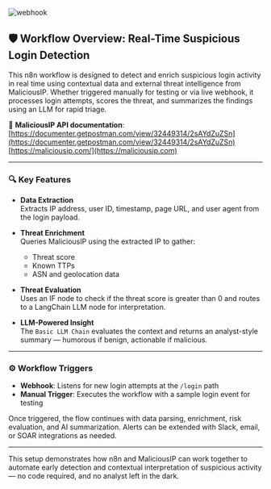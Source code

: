 ![webhook](https://i.imgur.com/D6SP9P0.png)

## 🛡️ Workflow Overview: Real-Time Suspicious Login Detection

This n8n workflow is designed to detect and enrich suspicious login activity in real time using contextual data and external threat intelligence from MaliciousIP. Whether triggered manually for testing or via live webhook, it processes login attempts, scores the threat, and summarizes the findings using an LLM for rapid triage.

🔗 **MaliciousIP API documentation**:  
[https://documenter.getpostman.com/view/32449314/2sAYdZuZSn](https://documenter.getpostman.com/view/32449314/2sAYdZuZSn)  
[https://maliciousip.com/](https://maliciousip.com)

---

### 🔍 Key Features

- **Data Extraction**  
  Extracts IP address, user ID, timestamp, page URL, and user agent from the login payload.

- **Threat Enrichment**  
  Queries MaliciousIP using the extracted IP to gather:
  - Threat score
  - Known TTPs
  - ASN and geolocation data

- **Threat Evaluation**  
  Uses an IF node to check if the threat score is greater than 0 and routes to a LangChain LLM node for interpretation.

- **LLM-Powered Insight**  
  The `Basic LLM Chain` evaluates the context and returns an analyst-style summary — humorous if benign, actionable if malicious.

---

### ⚙️ Workflow Triggers

- **Webhook**: Listens for new login attempts at the `/login` path  
- **Manual Trigger**: Executes the workflow with a sample login event for testing

Once triggered, the flow continues with data parsing, enrichment, risk evaluation, and AI summarization. Alerts can be extended with Slack, email, or SOAR integrations as needed.

---

This setup demonstrates how n8n and MaliciousIP can work together to automate early detection and contextual interpretation of suspicious activity — no code required, and no analyst left in the dark.
